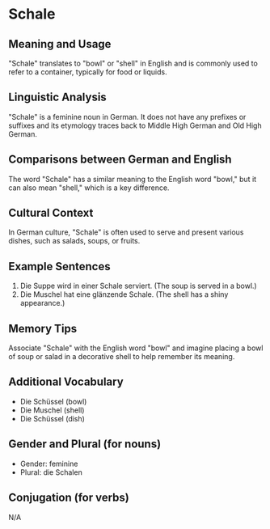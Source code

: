 # Schale
## Meaning and Usage
"Schale" translates to "bowl" or "shell" in English and is commonly used to refer to a container, typically for food or liquids.

## Linguistic Analysis
"Schale" is a feminine noun in German. It does not have any prefixes or suffixes and its etymology traces back to Middle High German and Old High German.

## Comparisons between German and English
The word "Schale" has a similar meaning to the English word "bowl," but it can also mean "shell," which is a key difference.

## Cultural Context
In German culture, "Schale" is often used to serve and present various dishes, such as salads, soups, or fruits.

## Example Sentences
1. Die Suppe wird in einer Schale serviert. (The soup is served in a bowl.)
2. Die Muschel hat eine glänzende Schale. (The shell has a shiny appearance.)

## Memory Tips
Associate "Schale" with the English word "bowl" and imagine placing a bowl of soup or salad in a decorative shell to help remember its meaning.

## Additional Vocabulary
- Die Schüssel (bowl)
- Die Muschel (shell)
- Die Schüssel (dish)

## Gender and Plural (for nouns)
- Gender: feminine
- Plural: die Schalen

## Conjugation (for verbs)
N/A